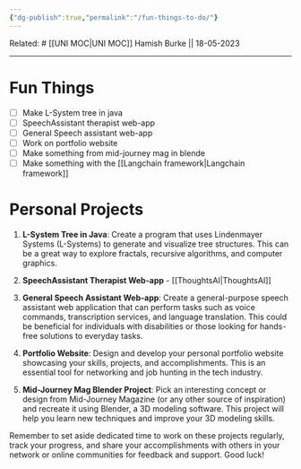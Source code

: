 ```yaml
---
{"dg-publish":true,"permalink":"/fun-things-to-do/"}
---
```


Related: #
[[UNI MOC\|UNI MOC]]
Hamish Burke || 18-05-2023
***

# Fun Things

- [ ] Make L-System tree in java
- [ ] SpeechAssistant therapist web-app
- [ ] General Speech assistant web-app
- [ ] Work on portfolio website
- [ ] Make something from mid-journey mag in blende
- [ ] Make something with the [[Langchain framework\|Langchain framework]]

# Personal Projects

1. **L-System Tree in Java**: Create a program that uses Lindenmayer Systems (L-Systems) to generate and visualize tree structures. This can be a great way to explore fractals, recursive algorithms, and computer graphics.

2. **SpeechAssistant Therapist Web-app** - [[ThoughtsAI\|ThoughtsAI]]

3. **General Speech Assistant Web-app**: Create a general-purpose speech assistant web application that can perform tasks such as voice commands, transcription services, and language translation. This could be beneficial for individuals with disabilities or those looking for hands-free solutions to everyday tasks.

4. **Portfolio Website**: Design and develop your personal portfolio website showcasing your skills, projects, and accomplishments. This is an essential tool for networking and job hunting in the tech industry.

5. **Mid-Journey Mag Blender Project**: Pick an interesting concept or design from Mid-Journey Magazine (or any other source of inspiration) and recreate it using Blender, a 3D modeling software. This project will help you learn new techniques and improve your 3D modeling skills.

Remember to set aside dedicated time to work on these projects regularly, track your progress, and share your accomplishments with others in your network or online communities for feedback and support. Good luck!
